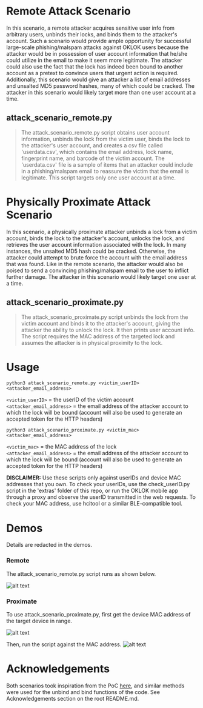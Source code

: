 # Remote Attack Scenario
In this scenario, a remote attacker acquires sensitive user info from arbitrary users, unbinds their locks, and binds them to the attacker's account. Such a scenario would provide ample opportunity for successful large-scale phishing/malspam attacks against OKLOK users because the attacker would be in possession of user account information that he/she could utilize in the email to make it seem more legitimate. The attacker could also use the fact that the lock has indeed been bound to another account as a pretext to convince users that urgent action is required. Additionally, this scenario would give an attacker a list of email addresses and unsalted MD5 password hashes, many of which could be cracked. The attacker in this scenario would likely target more than one user account at a time.

## attack_scenario_remote.py
>The attack_scenario_remote.py script obtains user account information, unbinds the lock from the victim user, binds the lock to the attacker's user account, and creates a csv file called 'userdata.csv', which contains the email address, lock name, fingerprint name, and barcode of the victim account. The 'userdata.csv' file is a sample of items that an attacker could include in a phishing/malspam email to reassure the victim that the email is legitimate. This script targets only one user account at a time.

# Physically Proximate Attack Scenario
In this scenario, a physically proximate attacker unbinds a lock from a victim account, binds the lock to the attacker's account, unlocks the lock, and retrieves the user account information associated with the lock. In many instances, the unsalted MD5 hash could be cracked. Otherwise, the attacker could attempt to brute force the account with the email address that was found. Like in the remote scenario, the attacker would also be poised to send a convincing phishing/malspam email to the user to inflict further damage. The attacker in this scenario would likely target one user at a time.

## attack_scenario_proximate.py
>The attack_scenario_proximate.py script unbinds the lock from the victim account and binds it to the attacker's account, giving the attacker the ability to unlock the lock. It then prints user account info. The script requires the MAC address of the targeted lock and assumes the attacker is in physical proximity to the lock.

# Usage
```python3 attack_scenario_remote.py <victim_userID> <attacker_email_address>```

`<victim_userID>` = the userID of the victim account <br/>
`<attacker_email_address>` = the email address of the attacker account to which the lock will be bound (account will also be used to generate an accepted token for the HTTP headers)

```python3 attack_scenario_proximate.py <victim_mac> <attacker_email_address>```

`<victim_mac>` = the MAC address of the lock <br/>
`<attacker_email_address>` = the email address of the attacker account to which the lock will be bound (account will also be used to generate an accepted token for the HTTP headers)

**DISCLAIMER:** Use these scripts only against userIDs and device MAC addresses that you own. To check your userIDs, use the check_userID.py script in the 'extras' folder of this repo, or run the OKLOK mobile app through a proxy and observe the userID transmitted in the web requests. To check your MAC address, use hcitool or a similar BLE-compatible tool. 

# Demos
Details are redacted in the demos. 

### Remote
The attack_scenario_remote.py script runs as shown below. 

![alt text](../screenshots/attack_scenario_remote.png)

### Proximate
To use attack_scenario_proximate.py, first get the device MAC address of the target device in range.

![alt text](../screenshots/hcitool_lescan.png)

Then, run the script against the MAC address. 
![alt text](../screenshots/attack_scenario_proximate.png)

# Acknowledgements
Both scenarios took inspiration from the PoC [here](https://github.com/securelayer7/pwnfb50/blob/master/pwnfb50.py), and similar methods were used for the unbind and bind functions of the code. See Acknowledgements section on the root README.md.

